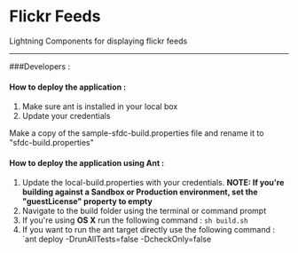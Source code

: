 Flickr Feeds
===

Lightning Components for displaying flickr feeds

---
###Developers :

#### How to deploy the application :

1. Make sure ant is installed in your local box
2. Update your credentials

Make a copy of the sample-sfdc-build.properties file and rename it to "sfdc-build.properties"

#### How to deploy the application using Ant :

1. Update the local-build.properties with your credentials.
   **NOTE: If you're building against a Sandbox or Production environment, set the "guestLicense" property to empty**
2. Navigate to the build folder using the terminal or command prompt
3. If you're using **OS X** run the following command : `sh build.sh`
5. If you want to run the ant target directly use the following command : `ant deploy -DrunAllTests=false -DcheckOnly=false
